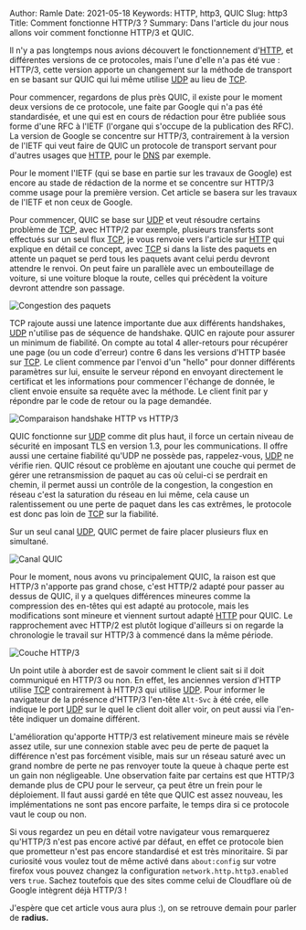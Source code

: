 Author: Ramle 
Date: 2021-05-18
Keywords: HTTP, http3, QUIC
Slug: http3
Title: Comment fonctionne HTTP/3 ?
Summary: Dans l'article du jour nous allons voir comment fonctionne HTTP/3 et QUIC.

Il n'y a pas longtemps nous avions découvert le fonctionnement d'[HTTP](https://blog.eban.bzh/today-i-learned/http.html), et différentes versions de ce protocoles, mais l'une d'elle n'a pas été vue : HTTP/3, cette version apporte un changement sur la méthode de transport en se basant sur QUIC qui lui même utilise [UDP](https://blog.eban.bzh/today-i-learned/udp.html) au lieu de [TCP](https://blog.eban.bzh/today-i-learned/tcp.html).

Pour commencer, regardons de plus près QUIC, il existe pour le moment deux versions de ce protocole, une faite par Google qui n'a pas été standardisée, et une qui est en cours de rédaction pour être publiée sous forme d'une RFC à l'IETF (l'organe qui s'occupe de la publication des RFC). La version de Google se concentre sur HTTP/3, contrairement à la version de l'IETF qui veut faire de QUIC un protocole de transport servant pour d'autres usages que [HTTP](https://blog.eban.bzh/today-i-learned/http.html), pour le [DNS](https://blog.eban.bzh/today-i-learned/les-bases-du-dns.html) par exemple.

Pour le moment l'IETF (qui se base en partie sur les travaux de Google) est encore au stade de rédaction de la norme et se concentre sur HTTP/3 comme usage pour la première version. Cet article se basera sur les travaux de l'IETF et non ceux de Google.

Pour commencer, QUIC se base sur [UDP](https://blog.eban.bzh/today-i-learned/udp.html) et veut résoudre certains problème de [TCP](https://blog.eban.bzh/today-i-learned/tcp.html), avec HTTP/2 par exemple, plusieurs transferts sont effectués sur un seul flux [TCP](https://blog.eban.bzh/today-i-learned/tcp.html), je vous renvoie vers l'article sur [HTTP](https://blog.eban.bzh/today-i-learned/http.html) qui explique en détail ce concept, avec [TCP](https://blog.eban.bzh/today-i-learned/tcp.html) si dans la liste des paquets en attente un paquet se perd tous les paquets avant celui perdu devront attendre le renvoi. On peut faire un parallèle avec un embouteillage de voiture, si une voiture bloque la route, celles qui précèdent la voiture devront attendre son passage.

![Congestion des paquets](/static/img/congestion_http.png)

TCP rajoute aussi une latence importante due aux différents handshakes, [UDP](https://blog.eban.bzh/today-i-learned/udp.html) n'utilise pas de séquence de handshake. QUIC en rajoute pour assurer un minimum de fiabilité. On compte au total 4 aller-retours pour récupérer une page (ou un code d'erreur) contre 6 dans les versions d'HTTP basée sur [TCP](https://blog.eban.bzh/today-i-learned/tcp.html). Le client commence par l'envoi d'un "hello" pour donner différents paramètres sur lui, ensuite le serveur répond en envoyant directement le certificat et les informations pour commencer l'échange de donnée, le client envoie ensuite sa requête avec la méthode. Le client finit par y répondre par le code de retour ou la page demandée.

![Comparaison handshake HTTP vs HTTP/3](/static/img/http_handshake_vs.png)

QUIC fonctionne sur [UDP](https://blog.eban.bzh/today-i-learned/udp.html) comme dit plus haut, il force un certain niveau de sécurité en imposant TLS en version 1.3, pour les communications. Il offre aussi une certaine fiabilité qu'UDP ne possède pas, rappelez-vous, [UDP](https://blog.eban.bzh/today-i-learned/udp.html) ne vérifie rien. QUIC résout ce problème en ajoutant une couche qui permet de gérer une retransmission de paquet au cas où celui-ci se perdrait en chemin, il permet aussi un contrôle de la congestion, la congestion en réseau c'est la saturation du réseau en lui même, cela cause un ralentissement ou une perte de paquet dans les cas extrêmes, le protocole est donc pas loin de [TCP](https://blog.eban.bzh/today-i-learned/tcp.html) sur la fiabilité.

Sur un seul canal [UDP](https://blog.eban.bzh/today-i-learned/udp.html), QUIC permet de faire placer plusieurs flux en simultané.

![Canal QUIC](/static/img/quic.png)

Pour le moment, nous avons vu principalement QUIC, la raison est que HTTP/3 n'apporte pas grand chose, c'est HTTP/2 adapté pour passer au dessus de QUIC, il y a quelques différences mineures comme la compression des en-têtes qui est adapté au protocole, mais les modifications sont mineure et viennent surtout adapté [HTTP](https://blog.eban.bzh/today-i-learned/http.html) pour QUIC. Le rapprochement avec HTTP/2 est plutôt logique d'ailleurs si on regarde la chronologie le travail sur HTTP/3 à commencé dans la même période.

![Couche HTTP/3](/static/img/couche_http3.png)

Un point utile à aborder est de savoir comment le client sait si il doit communiqué en HTTP/3 ou non. En effet, les anciennes version d'HTTP utilise [TCP](https://blog.eban.bzh/today-i-learned/tcp.html) contrairement à HTTP/3 qui utilise [UDP](https://blog.eban.bzh/today-i-learned/udp.html). Pour informer le navigateur de la présence d'HTTP/3 l'en-tête `Alt-Svc` à été crée, elle indique le port [UDP](https://blog.eban.bzh/today-i-learned/udp.html) sur le quel le client doit aller voir, on peut aussi via l'en-tête indiquer un domaine différent.

L'amélioration qu'apporte HTTP/3 est relativement mineure mais se révèle assez utile, sur une connexion stable avec peu de perte de paquet la différence n'est pas forcément visible, mais sur un réseau saturé avec un grand nombre de perte ne pas renvoyer toute la queue à chaque perte est un gain non négligeable. Une observation faite par certains est que HTTP/3 demande plus de CPU pour le serveur, ça peut être un frein pour le déploiement. Il faut aussi gardé en tête que QUIC est assez nouveau, les implémentations ne sont pas encore parfaite, le temps dira si ce protocole vaut le coup ou non.

Si vous regardez un peu en détail votre navigateur vous remarquerez qu'HTTP/3 n'est pas encore activé par défaut, en effet ce protocole bien que prometteur n'est pas encore standardisé et est très minoritaire. Si par curiosité vous voulez tout de même activé dans `about:config` sur votre firefox vous pouvez changez la configuration `network.http.http3.enabled` vers `true`. Sachez toutefois que des sites comme celui de Cloudflare où de Google intègrent déjà HTTP/3 ! 

J'espère que cet article vous aura plus :), on se retrouve demain pour parler de **radius.**
